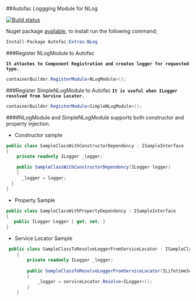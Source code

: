 ##Autofac Loggging Module for NLog

[![Build status](https://ci.appveyor.com/api/projects/status/rutfw487lxos7p2e?svg=true)](https://ci.appveyor.com/project/ziyasal/autofac-extras-nlog)

Nuget package [available](https://www.nuget.org/packages/Autofac.Extras.NLog/), to install run the following command;

```csharp
Install-Package Autofac.Extras.NLog
```

###Register NLogModule to Autofac

**``It attaches to Component Registration and creates logger for requested type.``**
```csharp
containerBuilder.RegisterModule<NLogModule>();
```

###Register SimpleNLogModule to Autofac
**`` It is useful when ILogger resolved from Service Locator. ``**
```csharp
containerBuilder.RegisterModule<SimpleNLogModule>();
```

####NLogModule and SimpleNLogModule supports both constructor and property injection.

* Constructor sample

```csharp
public class SampleClassWithConstructorDependency : ISampleInterface
{
    private readonly ILogger _logger;

    public SampleClassWithConstructorDependency(ILogger logger)
    {
      _logger = logger;
  }        
}
```
* Property Sample

```csharp  
public class SampleClassWithPropertyDependency : ISampleInterface
{
   public ILogger Logger { get; set; }
}
```

* Service Locator Sample

```csharp  
 public class SampleClassToResolveLoggerFromServiceLocator : ISampleClass
    {
        private readonly ILogger _logger;
        
        public SampleClassToResolveLoggerFromServiceLocator(ILifetimeScope serviceLocator)
        {
            _logger = serviceLocator.Resolve<ILogger>();
        }
    }
```
